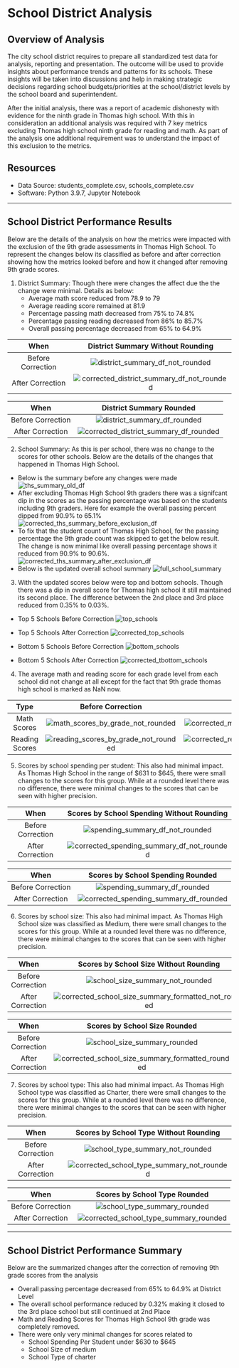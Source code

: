 # School District Analysis

## Overview of Analysis

The city school district requires to prepare all standardized test data for analysis, reporting and presentation. The outcome will be used to provide insights about performance trends and patterns for its schools. These insights will be taken into discussions and help in making strategic decisions regarding school budgets/priorities at the school/district levels by the school board and superintendent.

After the initial analysis, there was a report of academic dishonesty with evidence for the ninth grade in Thomas high school. With this in consideration an additional analysis was required with 7 key metrics excluding Thomas high school ninth grade for reading and math. As part of the analysis one additional requirement was to understand the impact of this exclusion to the metrics.

## Resources
- Data Source: students_complete.csv, schools_complete.csv
- Software: Python 3.9.7, Jupyter Notebook

---

## School District Performance Results

Below are the details of the analysis on how the metrics were impacted with the exclusion of the 9th grade assessments in Thomas High School. To represent the changes below its classified as before and after correction showing how the metrics looked before and how it changed after removing 9th grade scores.

1. District Summary: Though there were changes the affect due the the change were minimal. Details as below:
    - Average math score reduced from 78.9 to 79
    - Average reading score remained at 81.9
    - Percentage passing math decreased from 75% to 74.8%
    - Percentage passing reading decreased from 86% to 85.7%
    - Overall passing percentage decreased from 65% to 64.9%

When     |  District Summary Without Rounding
:-------------------------:|:-------------------------:
Before Correction   |  ![district_summary_df_not_rounded](Resources/district_summary_df_not_rounded.png)
After Correction   |  ![corrected_district_summary_df_not_rounded](Resources/corrected_district_summary_df_not_rounded.png)

When     |  District Summary Rounded
:-------------------------:|:-------------------------:
Before Correction   |  ![district_summary_df_rounded](Resources/district_summary_df_rounded.png)
After Correction   |  ![corrected_district_summary_df_rounded](Resources/corrected_district_summary_df_rounded.png)


2. School Summary: As this is per school, there was no change to the scores for other schools. Below are the details of the changes that happened in Thomas High School.
- Below is the summary before any changes were made
![ths_summary_old_df](Resources/ths_summary_old_df.png)
- After excluding Thomas High School 9th graders there was a signifcant dip in the scores as the passing percentage was based on the students including 9th graders. Here for example the overall passing percent dipped from 90.9% to 65.1%
 ![corrected_ths_summary_before_exclusion_df](Resources/corrected_ths_summary_before_exclusion_df.png)
- To fix that the student count of Thomas High School, for the passing percentage the 9th grade count was skipped to get the below result. The change is now minimal like overall passing percentage shows it reduced from 90.9% to 90.6%. 
![corrected_ths_summary_after_exclusion_df](Resources/corrected_ths_summary_after_exclusion_df.png)
- Below is the updated overall school summary
![full_school_summary](Resources/full_school_summary.png)

3. With the updated scores below were top and bottom schools. Though there was a dip in overall score for Thomas high school it still maintained its second place. The difference between the 2nd place and 3rd place reduced from 0.35% to 0.03%.

- Top 5 Schools Before Correction
![top_schools](Resources/top_schools.png)
- Top 5 Schools After Correction
![corrected_top_schools](Resources/corrected_top_schools.png)

- Bottom 5 Schools Before Correction
![bottom_schools](Resources/bottom_schools.png)
- Bottom 5 Schools After Correction
![corrected_tbottom_schools](Resources/corrected_bottom_schools.png) 


4. The average math and reading score for each grade level from each school did not change at all except for the fact that 9th grade thomas high school is marked as NaN now.

Type |Before Correction     |  After Correction
:-------------------------:|:-------------------------:|:-------------------------:
Math Scores | ![math_scores_by_grade_not_rounded](Resources/math_scores_by_grade_not_rounded.png)    | ![corrected_math_scores_by_grade_not_rounded](Resources/corrected_math_scores_by_grade_not_rounded.png)
Reading Scores | ![reading_scores_by_grade_not_rounded](Resources/reading_scores_by_grade_not_rounded.png)    | ![corrected_reading_scores_by_grade_not_rounded](Resources/corrected_reading_scores_by_grade_not_rounded.png)


5. Scores by school spending per student: This also had minimal impact. As Thomas High School in the range of $631 to $645, there were small changes to the scores for this group. While at a rounded level there was no difference, there were minimal changes to the scores that can be seen with higher precision.

When     | Scores by School Spending Without Rounding
:-------------------------:|:-------------------------:
Before Correction   |  ![spending_summary_df_not_rounded](Resources/spending_summary_df_not_rounded.png)
After Correction   |  ![corrected_spending_summary_df_not_rounded](Resources/corrected_spending_summary_df_not_rounded.png)

When     |  Scores by School Spending Rounded
:-------------------------:|:-------------------------:
Before Correction   |  ![spending_summary_df_rounded](Resources/spending_summary_df_rounded.png)
After Correction   |  ![corrected_spending_summary_df_rounded](Resources/corrected_spending_summary_df_rounded.png)

6. Scores by school size: This also had minimal impact. As Thomas High School size was classified as Medium, there were small changes to the scores for this group. While at a rounded level there was no difference, there were minimal changes to the scores that can be seen with higher precision.

When     | Scores by School Size Without Rounding
:-------------------------:|:-------------------------:
Before Correction   |  ![school_size_summary_not_rounded](Resources/school_size_summary_not_rounded.png)
After Correction   |  ![corrected_school_size_summary_formatted_not_rounded](Resources/corrected_school_size_summary_formatted_not_rounded.png)

When     |  Scores by School Size Rounded
:-------------------------:|:-------------------------:
Before Correction   |  ![school_size_summary_rounded](Resources/school_size_summary_rounded.png)
After Correction   |  ![corrected_school_size_summary_formatted_rounded](Resources/corrected_school_size_summary_formatted_rounded.png)

7. Scores by school type: This also had minimal impact. As Thomas High School type was classified as Charter, there were small changes to the scores for this group. While at a rounded level there was no difference, there were minimal changes to the scores that can be seen with higher precision.

When     | Scores by School Type Without Rounding
:-------------------------:|:-------------------------:
Before Correction   |  ![school_type_summary_not_rounded](Resources/school_type_summary_not_rounded.png)
After Correction   |  ![corrected_school_type_summary_not_rounded](Resources/corrected_school_type_summary_not_rounded.png)

When     |  Scores by School Type Rounded
:-------------------------:|:-------------------------:
Before Correction   |  ![school_type_summary_rounded](Resources/school_type_summary_rounded.png)
After Correction   |  ![corrected_school_type_summary_rounded](Resources/corrected_school_type_summary_rounded.png)

---

## School District Performance Summary

Below are the summarized changes after the correction of removing 9th grade scores from the analysis

- Overall passing percentage decreased from 65% to 64.9% at District Level
- The overall school performance reduced by 0.32% making it closed to the 3rd place school but still continued at 2nd Place
- Math and Reading Scores for Thomas High School 9th grade was completely removed.
- There were only very minimal changes for scores related to
    - School Spending Per Student under $630 to $645
    - School Size of medium
    - School Type of charter
